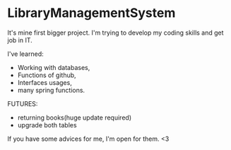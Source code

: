 # LibraryManagementSystem

It's mine first bigger project.
I'm trying to develop my coding skills and get job in IT.

I've learned:
  - Working with databases,
  - Functions of github,
  - Interfaces usages,
  - many spring functions.
  
  
  
FUTURES: 
  - returning books(huge update required)
  - upgrade both tables
  
  
If you have some advices for me, I'm open for them.
<3


